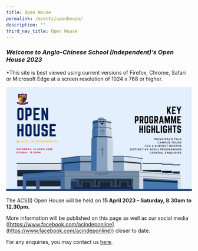 ```yaml
---
title: Open House
permalink: /events/openhouse/
description: ""
third_nav_title: Open House
---
```

### **_Welcome to Anglo-Chinese School (Independent)’s Open House 2023_**

\*This site is best viewed using current versions of Firefox, Chrome, Safari or Microsoft Edge at a screen resolution of 1024 x 768 or higher.

![](/images/Events/Open-House-2023-Poster-No-QR-1024x576.png)

The ACS(I) Open House will be held on **15 April 2023 – Saturday, 8.30am to 12.30pm.**

More information will be published on this page as well as our social media ([https://www.facebook.com/acindeponline](https://www.facebook.com/acindeponline)) closer to date.

For any enquiries, you may contact us [here](https://www.acsindep.moe.edu.sg/about-acs-independent/contact-us-main/).